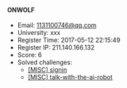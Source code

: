 #### ONWOLF  

* Email: 1131100746@qq.com  
* University: xxx  
* Register Time: 2017-05-12 22:15:49  
* Register IP: 211.140.166.132  
* Score: 6  
* Solved challenges: 
  * [[MISC] signin](https://github.com/SniperOJ/Challenges/blob/master/web/signin.json)  
  * [[MISC] talk-with-the-ai-robot](https://github.com/SniperOJ/Challenges/blob/master/web/talk-with-the-ai-robot.json)  
